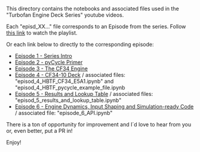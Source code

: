 This directory contains the notebooks and associated files used in the "Turbofan Engine Deck Series" youtube videos.

Each "episd_XX..." file corresponds to an Episode from the series. Follow [this link](https://www.youtube.com/playlist?list=PLqJt-rNo8TZ1Y5Pzlk4S1205NUt2t-t22) to watch the playlist.

Or each link below to directly to the corresponding episode:

* [Episode 1 - Series Intro](https://youtu.be/e1zDoR7ODcc)
* [Episode 2 - pyCycle Primer](https://youtu.be/rRHahSH9xD0)
* [Episode 3 - The CF34 Engine](https://youtu.be/4IsCuwDUGC4)
* [Episode 4 - CF34-10 Deck](https://youtu.be/rf5fapIW9G0) / associated files: "episod_4_HBTF_CF34_E5A1.ipynb" and "episod_4_HBTF_pycycle_example_file.ipynb
* [Episode 5 - Results and Lookup Table](https://youtu.be/B1LkqAnTnZ4) / associated files: "episod_5_results_and_lookup_table.ipynb"
* [Episode 6 - Engine Dynamics, Input Shaping and Simulation-ready Code]() / associated file: "episode_6_API.ipynb"

There is a ton of opportunity for improvement and I´d love to hear from you or, even better, put a PR in!

Enjoy!
